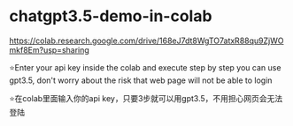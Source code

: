 # chatgpt3.5-demo-in-colab


https://colab.research.google.com/drive/168eJ7dt8WgTO7atxR88qu9ZjWOmkf8Em?usp=sharing

⭐️Enter your api key inside the colab and execute step by step you can use gpt3.5, don't worry about the risk that web page will not be able to login

⭐️在colab里面输入你的api key，只要3步就可以用gpt3.5，不用担心网页会无法登陆
